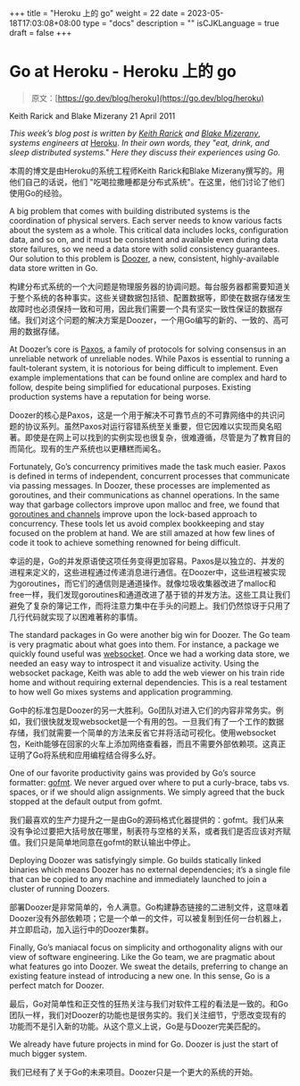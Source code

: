 +++
title = "Heroku 上的 go"
weight = 22
date = 2023-05-18T17:03:08+08:00
type = "docs"
description = ""
isCJKLanguage = true
draft = false
+++

# Go at Heroku - Heroku 上的 go

> 原文：[https://go.dev/blog/heroku](https://go.dev/blog/heroku)

Keith Rarick and Blake Mizerany
21 April 2011

*This week’s blog post is written by* [*Keith Rarick*](http://xph.us/) *and* [*Blake Mizerany*](http://itsbonus.heroku.com/), *systems engineers at* [Heroku](http://www.heroku.com/). *In their own words, they "eat, drink, and sleep distributed systems." Here they discuss their experiences using Go.*

本周的博文是由Heroku的系统工程师Keith Rarick和Blake Mizerany撰写的。用他们自己的话说，他们 "吃喝拉撒睡都是分布式系统"。在这里，他们讨论了他们使用Go的经验。

A big problem that comes with building distributed systems is the coordination of physical servers. Each server needs to know various facts about the system as a whole. This critical data includes locks, configuration data, and so on, and it must be consistent and available even during data store failures, so we need a data store with solid consistency guarantees. Our solution to this problem is [Doozer](http://xph.us/2011/04/13/introducing-doozer.html), a new, consistent, highly-available data store written in Go.

构建分布式系统的一个大问题是物理服务器的协调问题。每台服务器都需要知道关于整个系统的各种事实。这些关键数据包括锁、配置数据等，即使在数据存储发生故障时也必须保持一致和可用，因此我们需要一个具有坚实一致性保证的数据存储。我们对这个问题的解决方案是Doozer，一个用Go编写的新的、一致的、高可用的数据存储。

At Doozer’s core is [Paxos](http://en.wikipedia.org/wiki/Paxos_(computer_science)), a family of protocols for solving consensus in an unreliable network of unreliable nodes. While Paxos is essential to running a fault-tolerant system, it is notorious for being difficult to implement. Even example implementations that can be found online are complex and hard to follow, despite being simplified for educational purposes. Existing production systems have a reputation for being worse.

Doozer的核心是Paxos，这是一个用于解决不可靠节点的不可靠网络中的共识问题的协议系列。虽然Paxos对运行容错系统至关重要，但它因难以实现而臭名昭著。即使是在网上可以找到的实例实现也很复杂，很难遵循，尽管是为了教育目的而简化。现有的生产系统也以更糟糕而闻名。

Fortunately, Go’s concurrency primitives made the task much easier. Paxos is defined in terms of independent, concurrent processes that communicate via passing messages. In Doozer, these processes are implemented as goroutines, and their communications as channel operations. In the same way that garbage collectors improve upon malloc and free, we found that [goroutines and channels](https://blog.golang.org/2010/07/share-memory-by-communicating.html) improve upon the lock-based approach to concurrency. These tools let us avoid complex bookkeeping and stay focused on the problem at hand. We are still amazed at how few lines of code it took to achieve something renowned for being difficult.

幸运的是，Go的并发原语使这项任务变得更加容易。Paxos是以独立的、并发的进程来定义的，这些进程通过传递消息进行通信。在Doozer中，这些进程被实现为goroutines，而它们的通信则是通道操作。就像垃圾收集器改进了malloc和free一样，我们发现goroutines和通道改进了基于锁的并发方法。这些工具让我们避免了复杂的簿记工作，而将注意力集中在手头的问题上。我们仍然惊讶于只用了几行代码就实现了以困难著称的事情。

The standard packages in Go were another big win for Doozer. The Go team is very pragmatic about what goes into them. For instance, a package we quickly found useful was [websocket](https://go.dev/pkg/websocket/). Once we had a working data store, we needed an easy way to introspect it and visualize activity. Using the websocket package, Keith was able to add the web viewer on his train ride home and without requiring external dependencies. This is a real testament to how well Go mixes systems and application programming.

Go中的标准包是Doozer的另一大胜利。Go团队对进入它们的内容非常务实。例如，我们很快就发现websocket是一个有用的包。一旦我们有了一个工作的数据存储，我们就需要一个简单的方法来反省它并将活动可视化。使用websocket包，Keith能够在回家的火车上添加网络查看器，而且不需要外部依赖项。这真正证明了Go将系统和应用编程结合得多么好。

One of our favorite productivity gains was provided by Go’s source formatter: [gofmt](https://go.dev/cmd/gofmt/). We never argued over where to put a curly-brace, tabs vs. spaces, or if we should align assignments. We simply agreed that the buck stopped at the default output from gofmt.

我们最喜欢的生产力提升之一是由Go的源码格式化器提供的：gofmt。我们从来没有争论过要把大括号放在哪里，制表符与空格的关系，或者我们是否应该对齐赋值。我们只是简单地同意在gofmt的默认输出中停止。

Deploying Doozer was satisfyingly simple. Go builds statically linked binaries which means Doozer has no external dependencies; it’s a single file that can be copied to any machine and immediately launched to join a cluster of running Doozers.

部署Doozer是非常简单的，令人满意。Go构建静态链接的二进制文件，这意味着Doozer没有外部依赖项；它是一个单一的文件，可以被复制到任何一台机器上，并立即启动，加入运行中的Doozer集群。

Finally, Go’s maniacal focus on simplicity and orthogonality aligns with our view of software engineering. Like the Go team, we are pragmatic about what features go into Doozer. We sweat the details, preferring to change an existing feature instead of introducing a new one. In this sense, Go is a perfect match for Doozer.

最后，Go对简单性和正交性的狂热关注与我们对软件工程的看法是一致的。和Go团队一样，我们对Doozer的功能也是很务实的。我们关注细节，宁愿改变现有的功能而不是引入新的功能。从这个意义上说，Go是与Doozer完美匹配的。

We already have future projects in mind for Go. Doozer is just the start of much bigger system.

我们已经有了关于Go的未来项目。Doozer只是一个更大的系统的开始。
